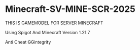 # Minecraft-SV-MINE-SCR-2025
 THIS IS GAMEMODEL FOR SERVER 
 MINECRAFT 

 Using Spigot And Minecraft 
 Version 1.21.7

 Anti Cheat 
 GGintegrity

